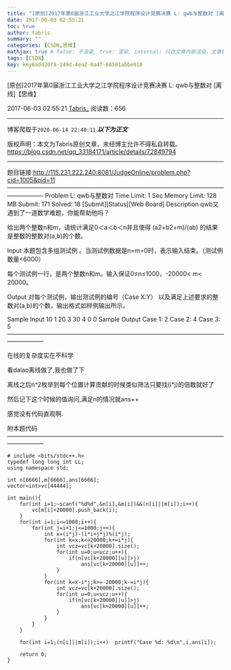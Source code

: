 ```yaml
---
title: "[原创]2017年第0届浙江工业大学之江学院程序设计竞赛决赛 L: qwb与整数对 [离线]【思维】"
date: 2017-06-03 02:55:21
toc: true
author: tabris
summary: ""
categories: [CSDN,思维]
mathjax: true # false: 不渲染, true: 渲染, internal: 只在文章内部渲染，文章列表中不渲染
tags: [CSDN]
key: key6add20f8-249d-4ea2-8a4f-68501abbe010
---
```


[原创]2017年第0届浙江工业大学之江学院程序设计竞赛决赛 L: qwb与整数对 [离线]【思维】

2017-06-03 02:55:21  [Tabris_](https://me.csdn.net/qq_33184171) 阅读数：656

---

博客爬取于`2020-06-14 22:40:11`
***以下为正文***

版权声明：本文为Tabris原创文章，未经博主允许不得私自转载。
https://blog.csdn.net/qq_33184171/article/details/72849794

<!-- more -->

---

题目链接:http://115.231.222.240:8081/JudgeOnline/problem.php?cid=1005&pid=11
——————————————————————————————————————————
Problem L: qwb与整数对
Time Limit: 1 Sec  Memory Limit: 128 MB
Submit: 171  Solved: 18
[Submit][Status][Web Board]
Description
qwb又遇到了一道数学难题，你能帮助他吗？

给出两个整数n和m，请统计满足0＜a＜b＜n并且使得 (a2+b2+m)/(ab) 的结果是整数的整数对(a,b)的个数。

Input
本题包含多组测试例 。当测试例数据是n=m=0时，表示输入结束。（测试例数量<6000）

每个测试例一行，是两个整数n和m。输入保证0≤n≤1000，-20000< m< 20000。 

Output
对每个测试例，输出测试例的编号（Case X:Y） 以及满足上述要求的整数对(a,b)的个数，输出格式如样例输出所示。

Sample Input
10 1
20 3
30 4
0 0
Sample Output
Case 1: 2
Case 2: 4
Case 3: 5
——————————————————————————————————————————

在线的复杂度实在不科学

看dalao离线做了,我也做了下

离线之后n^2枚举到每个位置计算贡献的时候类似筛法只要找(i*j)的倍数就好了

然后记下这个时候的值询问,满足n的情况就ans++

感觉没有代码直观啊.

附本题代码
——————————————————————————————————————————
```
# include <bits/stdc++.h>
typedef long long int LL;
using namespace std;
 
int n[6666],m[6666],ans[6666];
vector<int>vc[44444];
 
int main(){
    for(int i=1;~scanf("%d%d",&n[i],&m[i])&&(n[i]||m[i]);i++){
        vc[m[i]+20000].push_back(i);
    }
    for(int i=1;i<=1000;i++){
        for(int j=i+1;j<=1000;j++){
            int x=(i*j)-(i*i+j*j)%(i*j);
            for(int k=x;k<=20000;k+=i*j){
                int vcz=vc[k+20000].size();
                for(int u=0;u<vcz;u++){
                    if(n[vc[k+20000][u]]>j)
                        ans[vc[k+20000][u]]++;
                }
            }
            for(int k=x-i*j;k>=-20000;k-=i*j){
                int vcz=vc[k+20000].size();
                for(int u=0;u<vcz;u++){
                    if(n[vc[k+20000][u]]>j)
                        ans[vc[k+20000][u]]++;
                }
            }
        }
    }
 
    for(int i=1;(n[i]||m[i]);i++)  printf("Case %d: %d\n",i,ans[i]);
 
    return 0;
}
```
